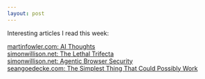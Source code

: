 ```yaml
---
layout: post
---
```


Interesting articles I read this week:

[martinfowler.com: AI Thoughts](https://martinfowler.com/articles/202508-ai-thoughts.html)  
[simonwillison.net: The Lethal Trifecta](https://simonwillison.net/2025/Jun/16/the-lethal-trifecta/)  
[simonwillison.net: Agentic Browser Security](https://simonwillison.net/2025/Aug/25/agentic-browser-security/)  
[seangoedecke.com: The Simplest Thing That Could Possibly Work](https://www.seangoedecke.com/the-simplest-thing-that-could-possibly-work/)